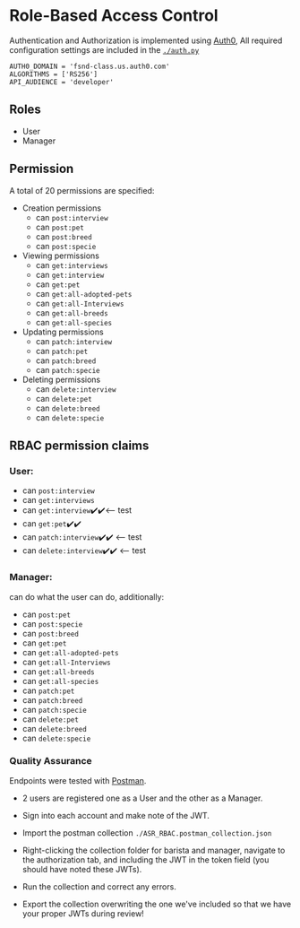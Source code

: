 # Role-Based Access Control
Authentication and Authorization is implemented using [Auth0](https://auth0.com/), All required configuration settings are included in the [`./auth.py`](./auth.py)
```
AUTH0_DOMAIN = 'fsnd-class.us.auth0.com'
ALGORITHMS = ['RS256']
API_AUDIENCE = 'developer'
```
## Roles
* User
* Manager
## Permission
A total of 20 permissions are specified:
* Creation permissions
  - can `post:interview`
  - can `post:pet`
  - can `post:breed`
  - can `post:specie`
* Viewing permissions
  - can `get:interviews`
  - can `get:interview`
  - can `get:pet`
  - can `get:all-adopted-pets`
  - can `get:all-Interviews`
  - can `get:all-breeds`
  - can `get:all-species`
* Updating permissions
  - can `patch:interview`
  - can `patch:pet`
  - can `patch:breed`
  - can `patch:specie`
* Deleting permissions
  - can `delete:interview`
  - can `delete:pet`
  - can `delete:breed`
  - can `delete:specie`
## RBAC permission claims
### User:

  - can `post:interview`
  - can `get:interviews`
  - can `get:interview`✔️✔️<-- test
  - can `get:pet`✔️✔️
  - can `patch:interview`✔️✔️ <-- test
  - can `delete:interview`✔️✔️ <-- test

### Manager:
can do what the user can do, additionally:

  - can `post:pet` 
  - can `post:specie`
  - can `post:breed` 
  - can `get:pet`
  - can `get:all-adopted-pets`
  - can `get:all-Interviews`
  - can `get:all-breeds`
  - can `get:all-species`
  - can `patch:pet`
  - can `patch:breed`
  - can `patch:specie`
  - can `delete:pet`
  - can `delete:breed`
  - can `delete:specie`


### Quality Assurance
Endpoints were tested with [Postman](https://getpostman.com).
   - 2 users are registered one as a User and the other as a Manager.
   
   
   
   
   
   - Sign into each account and make note of the JWT.
   - Import the postman collection `./ASR_RBAC.postman_collection.json`
   - Right-clicking the collection folder for barista and manager, navigate to the authorization tab, and including the JWT in the token field (you should have noted these JWTs).
   - Run the collection and correct any errors.
   - Export the collection overwriting the one we've included so that we have your proper JWTs during review!
